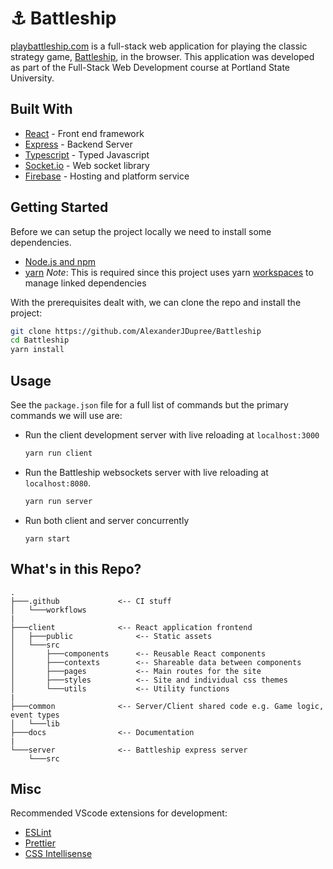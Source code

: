# ⚓ Battleship

[playbattleship.com](https://playbattleship.com) is a full-stack web application for playing the classic strategy game, [Battleship](<https://en.wikipedia.org/wiki/Battleship_(game)>), in the browser. This application was developed as part of the Full-Stack Web Development course at Portland State University.

## Built With

- [React](https://reactjs.org/) - Front end framework
- [Express](https://expressjs.com/) - Backend Server
- [Typescript](https://www.typescriptlang.org/) - Typed Javascript
- [Socket.io](https://socket.io/) - Web socket library
- [Firebase](https://firebase.google.com/) - Hosting and platform service

## Getting Started

Before we can setup the project locally we need to install some dependencies.

- [Node.js and npm](https://docs.npmjs.com/downloading-and-installing-node-js-and-npm)
- [yarn](https://yarnpkg.com/getting-started/install) _Note_: This is required since this project uses yarn [workspaces](https://classic.yarnpkg.com/en/docs/workspaces/) to manage linked dependencies

With the prerequisites dealt with, we can clone the repo and install the project:

```bash
git clone https://github.com/AlexanderJDupree/Battleship
cd Battleship
yarn install
```

## Usage

See the `package.json` file for a full list of commands but the primary commands we will use are:

- Run the client development server with live reloading at `localhost:3000`
  ```bash
  yarn run client
  ```
- Run the Battleship websockets server with live reloading at `localhost:8080`.
  ```bash
  yarn run server
  ```
- Run both client and server concurrently
  ```
  yarn start
  ```

## What's in this Repo?

```
.
├───.github             <-- CI stuff
│   └───workflows
|
├───client              <-- React application frontend
│   ├───public              <-- Static assets
│   └───src
│       ├───components      <-- Reusable React components
│       ├───contexts        <-- Shareable data between components
│       ├───pages           <-- Main routes for the site
│       ├───styles          <-- Site and individual css themes
│       └───utils           <-- Utility functions
|
├───common              <-- Server/Client shared code e.g. Game logic, event types
│   └───lib
├───docs                <-- Documentation
|
└───server              <-- Battleship express server
    └───src
```

## Misc

Recommended VScode extensions for development:

- [ESLint](https://marketplace.visualstudio.com/items?itemName=dbaeumer.vscode-eslint)
- [Prettier](https://marketplace.visualstudio.com/items?itemName=esbenp.prettier-vscode)
- [CSS Intellisense](https://marketplace.visualstudio.com/items?itemName=Zignd.html-css-class-completion)
